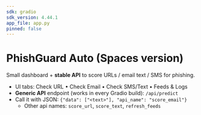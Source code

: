 ```yaml
---
sdk: gradio
sdk_version: 4.44.1
app_file: app.py
pinned: false
---
```

# PhishGuard Auto (Spaces version)

Small dashboard + **stable API** to score URLs / email text / SMS for phishing.

- UI tabs: Check URL • Check Email • Check SMS/Text • Feeds & Logs
- **Generic API** endpoint (works in every Gradio build): `/api/predict`
- Call it with JSON: `{"data": ["<text>"], "api_name": "score_email"}`
  - Other api names: `score_url`, `score_text`, `refresh_feeds`

